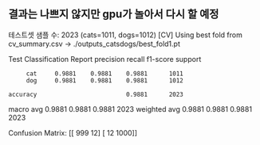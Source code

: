 ## 결과는 나쁘지 않지만 gpu가 놀아서 다시 할 예정

테스트셋 샘플 수: 2023 (cats=1011, dogs=1012)
[CV] Using best fold from cv_summary.csv → ./outputs_catsdogs/best_fold1.pt

Test Classification Report
              precision    recall  f1-score   support

         cat     0.9881    0.9881    0.9881      1011
         dog     0.9881    0.9881    0.9881      1012

    accuracy                         0.9881      2023
   macro avg     0.9881    0.9881    0.9881      2023
weighted avg     0.9881    0.9881    0.9881      2023

Confusion Matrix:
 [[ 999   12]
 [  12 1000]]
 